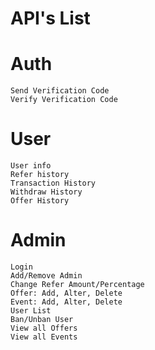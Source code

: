 # API's List

# Auth
```
Send Verification Code
Verify Verification Code
```
# User 
```
User info
Refer history
Transaction History
Withdraw History
Offer History
```
# Admin
```
Login
Add/Remove Admin
Change Refer Amount/Percentage
Offer: Add, Alter, Delete
Event: Add, Alter, Delete
User List
Ban/Unban User
View all Offers
View all Events
```